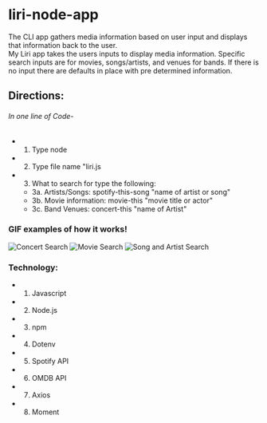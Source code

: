 # liri-node-app
The CLI app gathers media information based on user input and displays that information back to the user.
<br>
My Liri app takes the users inputs to display media information. Specific search inputs are for movies, songs/artists, and venues for bands. If there is no input there are defaults in place with pre determined information.

## Directions:
###### In one line of Code-
* 1. Type node
* 2. Type file name "liri.js
* 3. What to search for type the following: 
    * 3a. Artists/Songs: spotify-this-song "name of artist or song"
    * 3b. Movie information: movie-this "movie title or actor"
    * 3c. Band Venues: concert-this "name of Artist"
### GIF examples of how it works!
![Concert Search](/images/concert-this.gif)
![Movie Search](/images/movie-this.gif)
![Song and Artist Search](/images/spotify-this-song.gif)

### Technology:
* 1. Javascript
* 2. Node.js
* 3. npm
* 4. Dotenv
* 5. Spotify API
* 6. OMDB API
* 7. Axios
* 8. Moment

